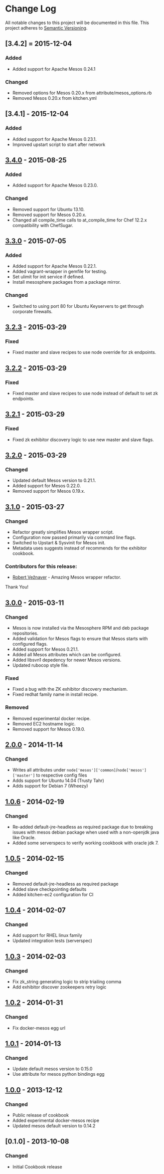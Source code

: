 # Change Log
All notable changes to this project will be documented in this file.
This project adheres to [Semantic Versioning](http://semver.org/).

## [3.4.2] = 2015-12-04
### Added
- Added support for Apache Mesos 0.24.1

### Changed
- Removed options for Mesos 0.20.x from attribute/mesos_options.rb
- Removed Mesos 0.20.x from kitchen.yml

## [3.4.1] - 2015-12-04
### Added
- Added support for Apache Mesos 0.23.1.
- Improved upstart script to start after network

## [3.4.0] - 2015-08-25
### Added
- Added support for Apache Mesos 0.23.0.

### Changed
- Removed support for Ubuntu 13.10.
- Removed support for Mesos 0.20.x.
- Changed all compile_time calls to at_compile_time for Chef 12.2.x compatibility with ChefSugar.

## [3.3.0] - 2015-07-05
### Added
- Added support for Apache Mesos 0.22.1.
- Added vagrant-wrapper in gemfile for testing.
- Set ulimit for init service if defined.
- Install mesosphere packages from a package mirror.

### Changed
- Switched to using port 80 for Ubuntu Keyservers to get through corporate firewalls.

## [3.2.3] - 2015-03-29
### Fixed
- Fixed master and slave recipes to use node override for zk endpoints.

## [3.2.2] - 2015-03-29
### Fixed
- Fixed master and slave recipes to use node instead of default to set zk endpoints.

## [3.2.1] - 2015-03-29
### Fixed
- Fixed zk exhibitor discovery logic to use new master and slave flags.

## [3.2.0] - 2015-03-29
### Changed
- Updated default Mesos version to 0.21.1.
- Added support for Mesos 0.22.0.
- Removed support for Mesos 0.19.x.

## [3.1.0] - 2015-03-27
### Changed
- Refactor greatly simplifies Mesos wrapper script.
- Configuration now passed primarily via command line flags.
- Switched to Upstart & Sysvinit for Mesos init.
- Metadata uses suggests instead of recommends for the exhibitor cookbook.

### Contributors for this release:

- [Robert Vežnaver](https://github.com/rveznaver) - Amazing Mesos wrapper refactor.

Thank You!

## [3.0.0] - 2015-03-11
### Changed
- Mesos is now installed via the Mesosphere RPM and deb package repositories.
- Added validation for Mesos flags to ensure that Mesos starts with configured
flags.
- Added support for Mesos 0.21.1.
- Added all Mesos attributes which can be configured.
- Added libsvn1 depedency for newer Mesos versions.
- Updated rubocop style file.

### Fixed
- Fixed a bug with the ZK exhibitor discovery mechanism.
- Fixed redhat family name in install recipe.

### Removed
- Removed experimental docker recipe.
- Removed EC2 hostname logic.
- Removed support for Mesos 0.19.0.

## [2.0.0] - 2014-11-14
### Changed
- Writes all attributes under `node['mesos']['common]`/`node['mesos']['master']` to respective config files
- Adds support for Ubuntu 14.04 (Trusty Tahr)
- Adds support for Debian 7 (Wheezy)

## [1.0.6] - 2014-02-19
### Changed
- Re-added default-jre-headless as required package due to breaking issues with
  mesos debian package when used with a non-openjdk java like Oracle.
- Added some serverspecs to verify working cookbook with oracle jdk 7.

## [1.0.5] - 2014-02-15
### Changed

- Removed default-jre-headless as required package
- Added slave checkpointing defaults
- Added kitchen-ec2 configuration for CI

## [1.0.4] - 2014-02-07
### Changed

- Add support for RHEL linux family
- Updated integration tests (serverspec)

## [1.0.3] - 2014-02-03
### Changed

- Fix zk_string generating logic to strip triailing comma
- Add exhibitor discover zookeepers retry logic

## [1.0.2] - 2014-01-31
### Changed

- Fix docker-mesos egg url

## [1.0.1] - 2014-01-13
### Changed

- Update default mesos version to 0.15.0
- Use attribute for mesos python bindings egg

## [1.0.0] - 2013-12-12
### Changed

- Public release of cookbook
- Added experimental docker-mesos recipe
- Updated mesos default version to 0.14.2

## [0.1.0] - 2013-10-08
### Changed

- Initial Cookbook release

[unreleased]: https://github.com/mdsol/mesos_cookbook/compare/3.4.0...HEAD
[3.4.0]: https://github.com/mdsol/mesos_cookbook/compare/3.3.0...3.4.0
[3.3.0]: https://github.com/mdsol/mesos_cookbook/compare/3.2.3...3.3.0
[3.2.3]: https://github.com/mdsol/mesos_cookbook/compare/3.2.2...3.2.3
[3.2.2]: https://github.com/mdsol/mesos_cookbook/compare/3.2.1...3.2.2
[3.2.1]: https://github.com/mdsol/mesos_cookbook/compare/3.2.0...3.2.1
[3.2.0]: https://github.com/mdsol/mesos_cookbook/compare/3.1.0...3.2.0
[3.1.0]: https://github.com/mdsol/mesos_cookbook/compare/3.0.0...3.1.0
[3.0.0]: https://github.com/mdsol/mesos_cookbook/compare/2.0.0...3.0.0
[2.0.0]: https://github.com/mdsol/mesos_cookbook/compare/1.0.6...2.0.0
[1.0.6]: https://github.com/mdsol/mesos_cookbook/compare/1.0.5...1.0.6
[1.0.5]: https://github.com/mdsol/mesos_cookbook/compare/1.0.4...1.0.5
[1.0.4]: https://github.com/mdsol/mesos_cookbook/compare/1.0.3...1.0.4
[1.0.3]: https://github.com/mdsol/mesos_cookbook/compare/1.0.2...1.0.3
[1.0.2]: https://github.com/mdsol/mesos_cookbook/compare/1.0.1...1.0.2
[1.0.1]: https://github.com/mdsol/mesos_cookbook/compare/1.0.0...1.0.1
[1.0.0]: https://github.com/mdsol/mesos_cookbook/compare/0.1.0...1.0.0
